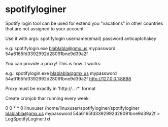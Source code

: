 # spotifyloginer
Spotify login tool can be used for extend you "vacations" in other countries that are not assigned to your account


Use it with args: spotifylogin username(email) password anticaptchakey

e.g: spotifylogin.exe blablabla@gmx.us mypassword 54a6165fd3392992d28091bne9d39a2f


You can provide a proxy! This is how it works:

e.g.: spotifylogin.exe blablabla@gmx.us mypassword 54a6165fd3392992d28091bne9d39a2f http://127.0.0.1:8888

Proxy must be exactly in 'http://*.*.*.*:*' format

Create cronjob thar running every week:

0 0 * * 0 linuxuser /home/linuxuser/spotifyloginer/spotifyloginer blablabla@gmx.us mypassword 54a6165fd3392992d28091bne9d39a2f > LogSpotifyLoginer.txt
